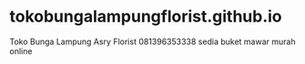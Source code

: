 # tokobungalampungflorist.github.io
Toko Bunga Lampung Asry Florist 081396353338 sedia buket mawar murah online
